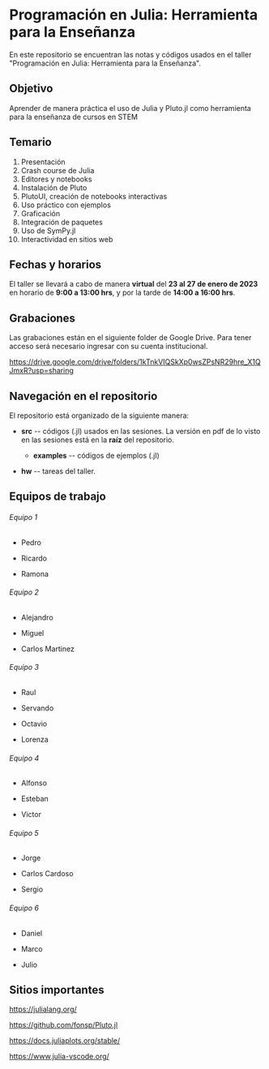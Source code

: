 # Programación en Julia: Herramienta para la Enseñanza

En este repositorio se encuentran las notas y códigos usados en el taller "Programación en Julia: Herramienta para la Enseñanza".

## Objetivo
Aprender de manera práctica el uso de Julia y Pluto.jl como herramienta para la enseñanza de cursos en STEM

## Temario
1.  Presentación
2.  Crash course de Julia
3.  Editores y notebooks
4.  Instalación de Pluto
5.  PlutoUI, creación de notebooks interactivas
6.  Uso práctico con ejemplos
7.  Graficación
8.  Integración de paquetes
9.  Uso de SymPy.jl
10.  Interactividad en sitios web


## Fechas y horarios
El taller se llevará a cabo de manera **virtual** del **23 al 27 de enero de 2023** en horario de **9:00 a 13:00 hrs**, y por la tarde de **14:00 a 16:00 hrs**.

## Grabaciones
Las grabaciones están en el siguiente folder de Google Drive.  Para tener acceso será necesario ingresar con su cuenta institucional.

https://drive.google.com/drive/folders/1kTnkVIQSkXp0wsZPsNR29hre_X1QJmxR?usp=sharing


## Navegación en el repositorio
El repositorio está organizado de la siguiente manera:

- **src** -- códigos (.jl) usados en las sesiones.  La versión en pdf de lo visto en las sesiones está en la **raíz** del repositorio.
    - **examples** -- códigos de ejemplos (.jl)

- **hw** -- tareas del taller.

## Equipos de trabajo

###### Equipo 1

- Pedro

- Ricardo

- Ramona


###### Equipo 2

- Alejandro

- Miguel

- Carlos Martinez


###### Equipo 3

- Raul

- Servando

- Octavio

- Lorenza


###### Equipo 4

- Alfonso

- Esteban

- Victor


###### Equipo 5

- Jorge

- Carlos Cardoso

- Sergio


###### Equipo 6

- Daniel

- Marco

- Julio

## Sitios importantes
https://julialang.org/

https://github.com/fonsp/Pluto.jl

https://docs.juliaplots.org/stable/ 

https://www.julia-vscode.org/

